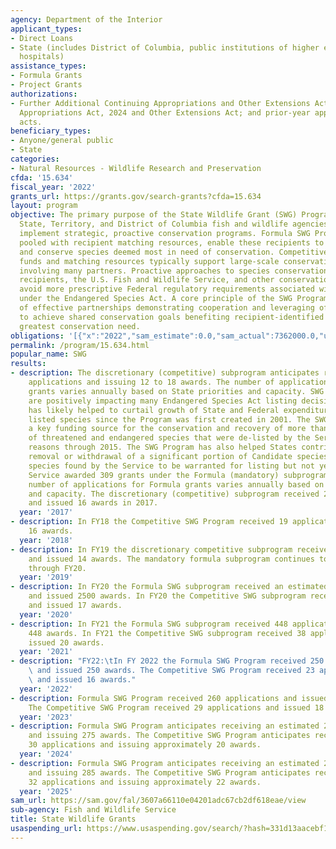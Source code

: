 ```yaml
---
agency: Department of the Interior
applicant_types:
- Direct Loans
- State (includes District of Columbia, public institutions of higher education and
  hospitals)
assistance_types:
- Formula Grants
- Project Grants
authorizations:
- Further Additional Continuing Appropriations and Other Extensions Act, 2024; Continuing
  Appropriations Act, 2024 and Other Extensions Act; and prior-year appropriations
  acts.
beneficiary_types:
- Anyone/general public
- State
categories:
- Natural Resources - Wildlife Research and Preservation
cfda: '15.634'
fiscal_year: '2022'
grants_url: https://grants.gov/search-grants?cfda=15.634
layout: program
objective: The primary purpose of the State Wildlife Grant (SWG) Program is to help
  State, Territory, and District of Columbia fish and wildlife agencies design and
  implement strategic, proactive conservation programs. Formula SWG Program funds,
  pooled with recipient matching resources, enable these recipients to identify, study,
  and conserve species deemed most in need of conservation. Competitive SWG Program
  funds and matching resources typically support large-scale conservation projects
  involving many partners. Proactive approaches to species conservation help grant
  recipients, the U.S. Fish and Wildlife Service, and other conservation partners
  avoid more prescriptive Federal regulatory requirements associated with listing
  under the Endangered Species Act. A core principle of the SWG Program is the utilization
  of effective partnerships demonstrating cooperation and leveraging of resources
  to achieve shared conservation goals benefiting recipient-identified species of
  greatest conservation need.
obligations: '[{"x":"2022","sam_estimate":0.0,"sam_actual":7362000.0,"usa_spending_actual":69647289.89},{"x":"2023","sam_estimate":7611999.0,"sam_actual":7399999.0,"usa_spending_actual":65107539.16},{"x":"2024","sam_estimate":7599999.0,"sam_actual":0.0,"usa_spending_actual":62381764.14}]'
permalink: /program/15.634.html
popular_name: SWG
results:
- description: The discretionary (competitive) subprogram anticipates receiving 25
    applications and issuing 12 to 18 awards. The number of applications for mandatory
    grants varies annually based on State priorities and capacity. SWG Program funds
    are positively impacting many Endangered Species Act listing decisions. The Program
    has likely helped to curtail growth of State and Federal expenditures on federally
    listed species since the Program was first created in 2001. The SWG Program was
    a key funding source for the conservation and recovery of more than 50 percent
    of threatened and endangered species that were de-listed by the Service for conservation-related
    reasons through 2015. The SWG Program has also helped States contribute to Service
    removal or withdrawal of a significant portion of Candidate species listings—those
    species found by the Service to be warranted for listing but not yet listed. The
    Service awarded 309 grants under the Formula (mandatory) subprogram in 2017. The
    number of applications for Formula grants varies annually based on State priorities
    and capacity. The discretionary (competitive) subprogram received 20 applications
    and issued 16 awards in 2017.
  year: '2017'
- description: In FY18 the Competitive SWG Program received 19 applications and issued
    16 awards.
  year: '2018'
- description: In FY19 the discretionary competitive subprogram received 27 applications
    and issued 14 awards. The mandatory formula subprogram continues to issue awards
    through FY20.
  year: '2019'
- description: In FY20 the Formula SWG subprogram received an estimated 2500 applications
    and issued 2500 awards. In FY20 the Competitive SWG subprogram received 37 applications
    and issued 17 awards.
  year: '2020'
- description: In FY21 the Formula SWG subprogram received 448 applications and issued
    448 awards. In FY21 the Competitive SWG subprogram received 38 applications and
    issued 20 awards.
  year: '2021'
- description: "FY22:\tIn FY 2022 the Formula SWG Program received 250 applications\
    \ and issued 250 awards. The Competitive SWG Program received 23 applications\
    \ and issued 16 awards."
  year: '2022'
- description: Formula SWG Program received 260 applications and issued 260 awards.
    The Competitive SWG Program received 29 applications and issued 18 awards.
  year: '2023'
- description: Formula SWG Program anticipates receiving an estimated 275 applications
    and issuing 275 awards. The Competitive SWG Program anticipates receiving an estimated
    30 applications and issuing approximately 20 awards.
  year: '2024'
- description: Formula SWG Program anticipates receiving an estimated 285 applications
    and issuing 285 awards. The Competitive SWG Program anticipates receiving an estimated
    32 applications and issuing approximately 22 awards.
  year: '2025'
sam_url: https://sam.gov/fal/3607a66110e04201adc67cb2df618eae/view
sub-agency: Fish and Wildlife Service
title: State Wildlife Grants
usaspending_url: https://www.usaspending.gov/search/?hash=331d13aacebf10f53ed94cf24feb5d85
---
```

